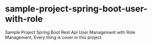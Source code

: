 # sample-project-spring-boot-user-with-role
Sample Project Spring Boot Rest Api User Management with Role Management, Every thing is cover in this project
